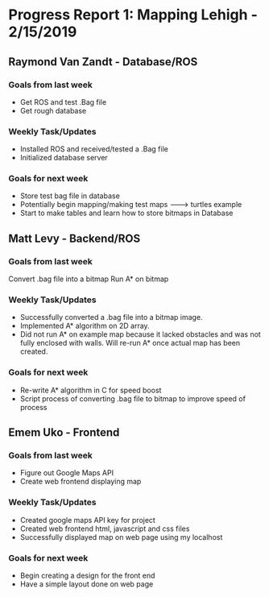 # Progress Report 1:	Mapping Lehigh -		2/15/2019

## Raymond Van Zandt - Database/ROS

### Goals from last week
* Get ROS and test .Bag file
* Get rough database

### Weekly Task/Updates
* Installed ROS and received/tested a .Bag file
* Initialized database server

### Goals for next week
* Store test bag file in database
* Potentially begin mapping/making test maps ---> turtles example
* Start to make tables and learn how to store bitmaps in Database

## Matt Levy - Backend/ROS

### Goals from last week
Convert .bag file into a bitmap
Run A* on bitmap

### Weekly Task/Updates
* Successfully converted a .bag file into a bitmap image.
* Implemented A* algorithm on 2D array.
* Did not run A* on example map because it lacked obstacles and was not fully enclosed with walls.  Will re-run A* once actual map has been created.

### Goals for next week
* Re-write A* algorithm in C for speed boost
* Script process of converting .bag file to bitmap to improve speed of process

## Emem Uko - Frontend

### Goals from last week
* Figure out Google Maps API 
* Create web frontend displaying map

### Weekly Task/Updates
* Created google maps API key for project
* Created web frontend html, javascript and css files
* Successfully displayed map on web page using my localhost 

### Goals for next week
* Begin creating a design for the front end 
* Have a simple layout done on web page
